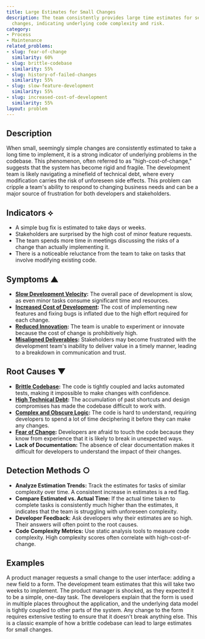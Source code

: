```yaml
---
title: Large Estimates for Small Changes
description: The team consistently provides large time estimates for seemingly small
  changes, indicating underlying code complexity and risk.
category:
- Process
- Maintenance
related_problems:
- slug: fear-of-change
  similarity: 60%
- slug: brittle-codebase
  similarity: 55%
- slug: history-of-failed-changes
  similarity: 55%
- slug: slow-feature-development
  similarity: 55%
- slug: increased-cost-of-development
  similarity: 55%
layout: problem
---
```


## Description
When small, seemingly simple changes are consistently estimated to take a long time to implement, it is a strong indicator of underlying problems in the codebase. This phenomenon, often referred to as "high-cost-of-change," suggests that the system has become rigid and fragile. The development team is likely navigating a minefield of technical debt, where every modification carries the risk of unforeseen side effects. This problem can cripple a team's ability to respond to changing business needs and can be a major source of frustration for both developers and stakeholders.

## Indicators ⟡
- A simple bug fix is estimated to take days or weeks.
- Stakeholders are surprised by the high cost of minor feature requests.
- The team spends more time in meetings discussing the risks of a change than actually implementing it.
- There is a noticeable reluctance from the team to take on tasks that involve modifying existing code.

## Symptoms ▲
- **[Slow Development Velocity](slow-development-velocity.md):** The overall pace of development is slow, as even minor tasks consume significant time and resources.
- **[Increased Cost of Development](increased-cost-of-development.md):** The cost of implementing new features and fixing bugs is inflated due to the high effort required for each change.
- **[Reduced Innovation](reduced-innovation.md):** The team is unable to experiment or innovate because the cost of change is prohibitively high.
- **[Misaligned Deliverables](misaligned-deliverables.md):** Stakeholders may become frustrated with the development team's inability to deliver value in a timely manner, leading to a breakdown in communication and trust.

## Root Causes ▼
- **[Brittle Codebase](brittle-codebase.md):** The code is tightly coupled and lacks automated tests, making it impossible to make changes with confidence.
- **[High Technical Debt](high-technical-debt.md):** The accumulation of past shortcuts and design compromises has made the codebase difficult to work with.
- **[Complex and Obscure Logic](complex-and-obscure-logic.md):** The code is hard to understand, requiring developers to spend a lot of time deciphering it before they can make any changes.
- **[Fear of Change](fear-of-change.md):** Developers are afraid to touch the code because they know from experience that it is likely to break in unexpected ways.
- **Lack of Documentation:** The absence of clear documentation makes it difficult for developers to understand the impact of their changes.

## Detection Methods ○
- **Analyze Estimation Trends:** Track the estimates for tasks of similar complexity over time. A consistent increase in estimates is a red flag.
- **Compare Estimated vs. Actual Time:** If the actual time taken to complete tasks is consistently much higher than the estimates, it indicates that the team is struggling with unforeseen complexity.
- **Developer Feedback:** Ask developers why their estimates are so high. Their answers will often point to the root causes.
- **Code Complexity Metrics:** Use static analysis tools to measure code complexity. High complexity scores often correlate with high-cost-of-change.

## Examples
A product manager requests a small change to the user interface: adding a new field to a form. The development team estimates that this will take two weeks to implement. The product manager is shocked, as they expected it to be a simple, one-day task. The developers explain that the form is used in multiple places throughout the application, and the underlying data model is tightly coupled to other parts of the system. Any change to the form requires extensive testing to ensure that it doesn't break anything else. This is a classic example of how a brittle codebase can lead to large estimates for small changes.

